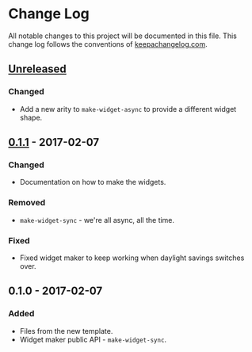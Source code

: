 # Change Log
All notable changes to this project will be documented in this file. This change log follows the conventions of [keepachangelog.com](http://keepachangelog.com/).

## [Unreleased]
### Changed
- Add a new arity to `make-widget-async` to provide a different widget shape.

## [0.1.1] - 2017-02-07
### Changed
- Documentation on how to make the widgets.

### Removed
- `make-widget-sync` - we're all async, all the time.

### Fixed
- Fixed widget maker to keep working when daylight savings switches over.

## 0.1.0 - 2017-02-07
### Added
- Files from the new template.
- Widget maker public API - `make-widget-sync`.

[Unreleased]: https://github.com/your-name/multi-class/compare/0.1.1...HEAD
[0.1.1]: https://github.com/your-name/multi-class/compare/0.1.0...0.1.1
